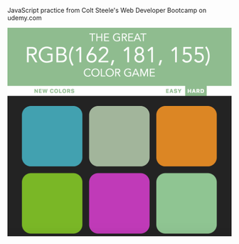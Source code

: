 JavaScript practice from Colt Steele's Web Developer Bootcamp on udemy.com    

![Alt text](assets/img/colorgame.png "Title")